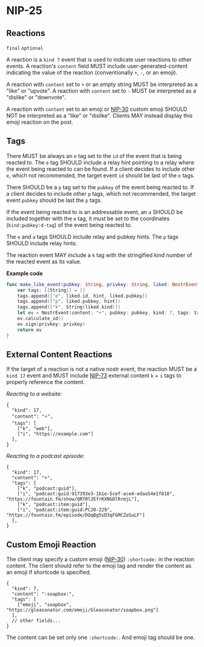 
NIP-25
======

Reactions
---------

`final` `optional`

A reaction is a `kind 7` event that is used to indicate user reactions to other events. A
reaction's `content` field MUST include user-generated-content indicating the value of the
reaction (conventionally `+`, `-`, or an emoji).

A reaction with `content` set to `+` or an empty string MUST be interpreted as a "like" or "upvote".
A reaction with `content` set to `-` MUST be interpreted as a "dislike" or "downvote".

A reaction with `content` set to an emoji or [NIP-30](30.md) custom emoji SHOULD NOT be interpreted
as a "like" or "dislike". Clients MAY instead display this emoji reaction on the post.

Tags
----

There MUST be always an `e` tag set to the `id` of the event that is being reacted to. The `e` tag SHOULD include a relay hint pointing to a relay where the event being reacted to can be found. If a client decides to include other `e`, which not recommended, the target event `id` should be last of the `e` tags.

There SHOULD be a `p` tag set to the `pubkey` of the event being reacted to. If a client decides to include other `p` tags, which not recommended, the target event `pubkey` should be last the `p` tags.

If the event being reacted to is an addressable event, an `a` SHOULD be included together with the `e` tag, it must be set to the coordinates (`kind:pubkey:d-tag`) of the event being reacted to.

The `e` and `a` tags SHOULD include relay and pubkey hints. The `p` tags SHOULD include relay hints.

The reaction event MAY include a `k` tag with the stringified kind number of the reacted event as its value.

**Example code**

```swift
func make_like_event(pubkey: String, privkey: String, liked: NostrEvent, hint: String) -> NostrEvent {
    var tags: [[String]] = []
    tags.append(["e", liked.id, hint, liked.pubkey])
    tags.append(["p", liked.pubkey, hint])
    tags.append(["k", String(liked.kind)])
    let ev = NostrEvent(content: "+", pubkey: pubkey, kind: 7, tags: tags)
    ev.calculate_id()
    ev.sign(privkey: privkey)
    return ev
}
```

External Content Reactions
---------------------

If the target of a reaction is not a native nostr event, the reaction MUST be a `kind 17` event and MUST include [NIP-73](73.md) external content `k` + `i` tags to properly reference the content.

_Reacting to a website:_
```jsonc
{
  "kind": 17,
  "content": "⭐",
  "tags": [
    ["k", "web"],
    ["i", "https://example.com"]
  ],
}
```

_Reacting to a podcast episode:_
```jsonc
{
  "kind": 17,
  "content": "+",
  "tags": [
    ["k", "podcast:guid"],
    ["i", "podcast:guid:917393e3-1b1e-5cef-ace4-edaa54e1f810", "https://fountain.fm/show/QRT0l2EfrKXNGDlRrmjL"],
    ["k", "podcast:item:guid"],
    ["i", "podcast:item:guid:PC20-229", "https://fountain.fm/episode/DQqBg5sD3qFGMCZoSuLF"]
  ],
}
```




Custom Emoji Reaction
---------------------

The client may specify a custom emoji ([NIP-30](30.md)) `:shortcode:` in the
reaction content. The client should refer to the emoji tag and render the
content as an emoji if shortcode is specified.

```jsonc
{
  "kind": 7,
  "content": ":soapbox:",
  "tags": [
    ["emoji", "soapbox", "https://gleasonator.com/emoji/Gleasonator/soapbox.png"]
  ],
  // other fields...
}
```

The content can be set only one `:shortcode:`. And emoji tag should be one.
